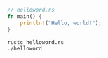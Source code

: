 ```rust
// helloword.rs
fn main() {
    println!("Hello, world!");
}
```

```sh
rustc helloword.rs
./helloword
```
